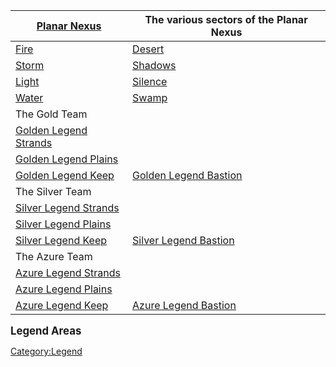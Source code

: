 | [Planar Nexus](:Category:Planar_Nexus.md "wikilink")                    | The various sectors of the Planar Nexus                                 |
|-------------------------------------------------------------------------|-------------------------------------------------------------------------|
| [Fire](:Category:Planar_Nexus_(Fire).md "wikilink")                     | [Desert](:Category:Planar_Nexus_(Desert).md "wikilink")                 |
| [Storm](:Category:Planar_Nexus_(Storm).md "wikilink")                   | [Shadows](:Category:Planar_Nexus_(Shadows).md "wikilink")               |
| [Light](:Category:Planar_Nexus_(Light).md "wikilink")                   | [Silence](:Category:Planar_Nexus_(Silence).md "wikilink")               |
| [Water](:Category:Planar_Nexus_(Water).md "wikilink")                   | [Swamp](:Category:Planar_Nexus_(Swamp).md "wikilink")                   |
| The Gold Team                                                           |                                                                         |
| [ Golden Legend Strands](:Category:Golden_Legend_Strands.md "wikilink") |                                                                         |
| [ Golden Legend Plains](:Category:Golden_Legend_Plains.md "wikilink")   |                                                                         |
| [ Golden Legend Keep](:Category:Golden_Legend_Keep.md "wikilink")       | [ Golden Legend Bastion](:Category:Golden_Legend_Bastion.md "wikilink") |
| The Silver Team                                                         |                                                                         |
| [ Silver Legend Strands](:Category:Silver_Legend_Strands.md "wikilink") |                                                                         |
| [ Silver Legend Plains](:Category:Silver_Legend_Plains.md "wikilink")   |                                                                         |
| [ Silver Legend Keep](:Category:Silver_Legend_Keep.md "wikilink")       | [ Silver Legend Bastion](:Category:Silver_Legend_Bastion.md "wikilink") |
| The Azure Team                                                          |                                                                         |
| [ Azure Legend Strands](:Category:Azure_Legend_Strands.md "wikilink")   |                                                                         |
| [ Azure Legend Plains](:Category:Azure_Legend_Plains.md "wikilink")     |                                                                         |
| [ Azure Legend Keep](:Category:Azure_Legend_Keep.md "wikilink")         | [ Azure Legend Bastion](:Category:Azure_Legend_Bastion.md "wikilink")   |

**<big>Legend Areas</big>**

[Category:Legend](Category:Legend "wikilink")
